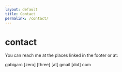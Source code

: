 ```yaml
---
layout: default
title: Contact
permalink: /contact/
---
```


# contact

You can reach me at the places linked in the footer or at:

gabigarc [zero] [three] [at] gmail [dot] com